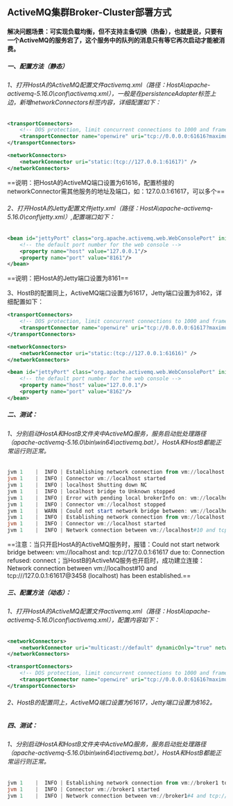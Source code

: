 ## ActiveMQ集群Broker-Cluster部署方式

#### 解决问题场景：可实现负载均衡，但不支持主备切换（热备），也就是说，只要有一个ActiveMQ的服务宕了，这个服务中的队列的消息只有等它再次启动才能被消费。

##### 一、配置方法（静态）

###### 1、打开HostA的ActiveMQ配置文件activemq.xml（路径：HostA\apache-activemq-5.16.0\conf\activemq.xml），一般是在persistenceAdapter标签上边，新增networkConnectors标签内容，详细配置如下：

~~~xml
<transportConnectors>
    <!-- DOS protection, limit concurrent connections to 1000 and frame size to 100MB -->
    <transportConnector name="openwire" uri="tcp://0.0.0.0:61616?maximumConnections=1000&amp;wireFormat.maxFrameSize=104857600"/>           
</transportConnectors>
~~~

~~~xml
<networkConnectors>
    <networkConnector uri="static:(tcp://127.0.0.1:61617)" />
</networkConnectors>
~~~

==说明：把HostA的ActiveMQ端口设置为61616，配置桥接的networkConnector需其他服务的地址及端口，如：127.0.0.1:61617，可以多个==

###### 2、打开HostA的Jetty配置文件jetty.xml（路径：HostA\apache-activemq-5.16.0\conf\jetty.xml）,配置端口如下：

~~~xml
<bean id="jettyPort" class="org.apache.activemq.web.WebConsolePort" init-method="start">
    <!-- the default port number for the web console -->
    <property name="host" value="127.0.0.1"/>
    <property name="port" value="8161"/>
</bean>
~~~

==说明：把HostA的Jetty端口设置为8161==

3、HostB的配置同上，ActiveMQ端口设置为61617，Jetty端口设置为8162，详细配置如下：

~~~xml
<transportConnectors>
    <!-- DOS protection, limit concurrent connections to 1000 and frame size to 100MB -->
    <transportConnector name="openwire" uri="tcp://0.0.0.0:61617?maximumConnections=1000&amp;wireFormat.maxFrameSize=104857600"/>           
</transportConnectors>
~~~

~~~xml
<networkConnectors>
    <networkConnector uri="static:(tcp://127.0.0.1:61616)" />
</networkConnectors>
~~~

~~~xml
<bean id="jettyPort" class="org.apache.activemq.web.WebConsolePort" init-method="start">
    <!-- the default port number for the web console -->
    <property name="host" value="127.0.0.1"/>
    <property name="port" value="8162"/>
</bean>
~~~

##### 二、测试：

###### 1、分别启动HostA和HostB文件夹中ActiveMQ服务，服务启动批处理路径（apache-activemq-5.16.0\bin\win64\activemq.bat），HostA和HostB都能正常运行则正常。

~~~powershell
jvm 1    |  INFO | Establishing network connection from vm://localhost to tcp://127.0.0.1:61617
jvm 1    |  INFO | Connector vm://localhost started
jvm 1    |  INFO | localhost Shutting down NC
jvm 1    |  INFO | localhost bridge to Unknown stopped
jvm 1    |  INFO | Error with pending local brokerInfo on: vm://localhost#8 (peer (vm://localhost#9) stopped.)
jvm 1    |  INFO | Connector vm://localhost stopped
jvm 1    |  WARN | Could not start network bridge between: vm://localhost and: tcp://127.0.0.1:61617 due to: Connection refused: connect
jvm 1    |  INFO | Establishing network connection from vm://localhost to tcp://127.0.0.1:61617
jvm 1    |  INFO | Connector vm://localhost started
jvm 1    |  INFO | Network connection between vm://localhost#10 and tcp:///127.0.0.1:61617@3458 (localhost) has been established.
~~~

==注意：当只开启HostA的ActiveMQ服务时，报错：Could not start network bridge between: vm://localhost and: tcp://127.0.0.1:61617 due to: Connection refused: connect；当HostB的ActiveMQ服务也开启时，成功建立连接：Network connection between vm://localhost#10 and tcp:///127.0.0.1:61617@3458 (localhost) has been established.==

##### 三、配置方法（动态）：

###### 1、打开HostA的ActiveMQ配置文件activemq.xml（路径：HostA\apache-activemq-5.16.0\conf\activemq.xml），配置内容如下：

~~~xml
<networkConnectors>
    <networkConnector uri="multicast://default" dynamicOnly="true" networkTTL="3" prefetchSize="1" decreaseNetworkConsumerPriority="true"/>
</networkConnectors>
~~~

~~~xml
<transportConnectors>
    <!-- DOS protection, limit concurrent connections to 1000 and frame size to 100MB -->
    <transportConnector name="openwire" uri="tcp://0.0.0.0:61616?maximumConnections=1000&amp;wireFormat.maxFrameSize=104857600" discoveryUri="multicast://default"/>           
</transportConnectors>
~~~

###### 2、HostB的配置同上，ActiveMQ端口设置为61617，Jetty端口设置为8162。

##### 四、测试：

###### 1、分别启动HostA和HostB文件夹中ActiveMQ服务，服务启动批处理路径（apache-activemq-5.16.0\bin\win64\activemq.bat），HostA和HostB都能正常运行则正常。

~~~powershell
jvm 1    |  INFO | Establishing network connection from vm://broker1 to tcp://Alan:61617
jvm 1    |  INFO | Connector vm://broker1 started
jvm 1    |  INFO | Network connection between vm://broker1#4 and tcp://Alan/192.168.56.1:61617@16168 (broker2) has been established.
~~~





